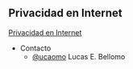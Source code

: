 Privacidad en Internet
----------------------

[Privacidad en Internet](https://pewen.github.io/FLISoL2015-privacidad)

- Contacto
  - [@ucaomo](https://twitter.com/ucaomo) Lucas E. Bellomo

